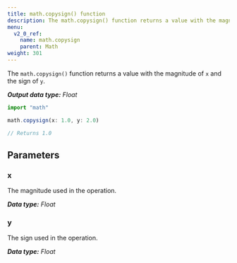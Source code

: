 ```yaml
---
title: math.copysign() function
description: The math.copysign() function returns a value with the magnitude of `x` and the sign of `y`.
menu:
  v2_0_ref:
    name: math.copysign
    parent: Math
weight: 301
---
```


The `math.copysign()` function returns a value with the magnitude of `x` and the sign of `y`.

_**Output data type:** Float_

```js
import "math"

math.copysign(x: 1.0, y: 2.0)

// Returns 1.0
```

## Parameters

### x
The magnitude used in the operation.

_**Data type:** Float_

### y
The sign used in the operation.

_**Data type:** Float_
